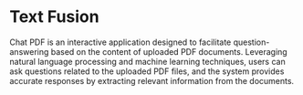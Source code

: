 # Text Fusion

Chat PDF is an interactive application designed to facilitate question-answering based on the content of uploaded PDF documents. Leveraging natural language processing and machine learning techniques, users can ask questions related to the uploaded PDF files, and the system provides accurate responses by extracting relevant information from the documents.
